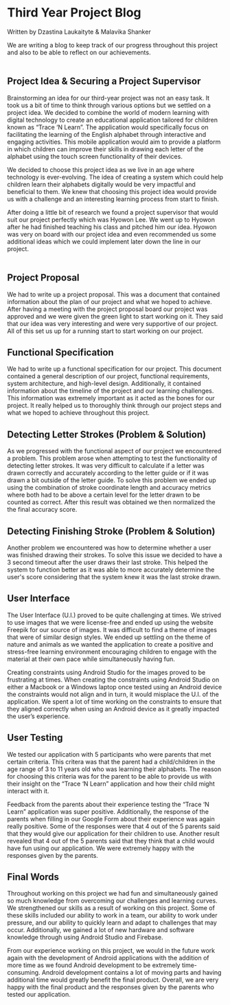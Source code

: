 # Third Year Project Blog
Written by Dzastina Laukaityte & Malavika Shanker

We are writing a blog to keep track of our progress throughout this project and also to be able to reflect on our achievements.
<br><br>
## Project Idea & Securing a Project Supervisor
Brainstorming an idea for our third-year project was not an easy task. It took us a bit of time to think through various options but we settled on a project idea. We decided to combine the world of modern learning with digital technology to create an educational application tailored for children known as “Trace ‘N Learn”. The application would specifically focus on facilitating the learning of the English alphabet through interactive and engaging activities. This mobile application would aim to provide a platform in which children can improve their skills in drawing each letter of the alphabet using the touch screen functionality of their devices. 

We decided to choose this project idea as we live in an age where technology is ever-evolving. The idea of creating a system which could help children learn their alphabets digitally would be very impactful and beneficial to them. We knew that choosing this project idea would provide us with a challenge and an interesting learning process from start to finish.

After doing a little bit of research we found a project supervisor that would suit our project perfectly which was Hyowon Lee. We went up to Hyowon after he had finished teaching his class and pitched him our idea. Hyowon was very on board with our project idea and even recommended us some additional ideas which we could implement later down the line in our project.
<br><br>
## Project Proposal
We had to write up a project proposal. This was a document that contained information about the plan of our project and what we hoped to achieve. After having a meeting with the project proposal board our project was approved and we were given the green light to start working on it. They said that our idea was very interesting and were very supportive of our project. All of this set us up for a running start to start working on our project. 

## Functional Specification
We had to write up a functional specification for our project. This document contained a general description of our project, functional requirements, system architecture, and high-level design. Additionally, it contained information about the timeline of the project and our learning challenges. This information was extremely important as it acted as the bones for our project. It really helped us to thoroughly think through our project steps and what we hoped to achieve throughout this project.

## Detecting Letter Strokes (Problem & Solution)
As we progressed with the functional aspect of our project we encountered a problem. This problem arose when attempting to test the functionality of detecting letter strokes. It was very difficult to calculate if a letter was drawn correctly and accurately according to the	letter guide or if it was drawn a bit outside of the letter guide. To solve this problem we ended up using the combination of stroke coordinate length and accuracy metrics where both had to be above a certain level for the letter drawn to be counted as correct. After this result was obtained we then normalized the the final accuracy score.

## Detecting Finishing Stroke (Problem & Solution) 
Another problem we encountered was how to determine whether a user was finished drawing their strokes. To solve this issue we decided to have a 3 second timeout after the user draws their last stroke. This helped the system to function better as it was able to more accurately determine the user's score considering that the system knew it was the last stroke drawn.

## User Interface
The User Interface (U.I.) proved to be quite challenging at times. We strived to use images that we were license-free and ended up using the website Freepik for our source of images. It was difficult to find a theme of images that were of similar design styles. We ended up settling on the theme of nature and animals as we wanted the application to create a positive and stress-free learning environment encouraging children to engage with the material at their own pace while simultaneously having fun.

Creating constraints using Android Studio for the images proved to be frustrating at times. When creating the constraints using Android Studio on either a Macbook or a Windows laptop once tested using an Android device the constraints would not align and in turn, it would misplace the U.I. of the application. We spent a lot of time working on the constraints to ensure that they aligned correctly when using an Android device as it greatly impacted the user’s experience.

## User Testing
We tested our application with 5 participants who were parents that met certain criteria. This critera was that the parent had a child/children in the age range of 3 to 11 years old who was learning their alphabets. The reason for choosing this criteria was for the parent to be able to provide us with their insight on the “Trace ‘N Learn” application and how their child might interact with it.  

Feedback from the parents about their experience testing the “Trace ‘N Learn” application was super positive. Additionally, the response of the parents when filling in our Google Form about their experience was again really positive. Some of the responses were that 4 out of the 5 parents said that they would give our application for their children to use. Another result revealed that 4 out of the 5 parents said that they think that a child would have fun using our application. We were extremely happy with the responses given by the parents.

## Final Words
Throughout working on this project we had fun and simultaneously gained so much knowledge from overcoming our challenges and learning curves. We strengthened our skills as a result of working on this project. Some of these skills included our ability to work in a team, our ability to work under pressure, and our ability to quickly learn and adapt to challenges that may occur. Additionally, we gained a lot of new hardware and software knowledge through using Android Studio and Firebase.

From our experience working on this project, we would in the future work again with the development of Android applications with the addition of more time as we found Android development to be extremely time-consuming. Android development contains a lot of moving parts and having additional time would greatly benefit the final product. Overall, we are very happy with the final product and the responses given by the parents who tested our application.
